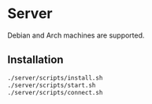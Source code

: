 # Server

Debian and Arch machines are supported.

## Installation

```bash
./server/scripts/install.sh
./server/scripts/start.sh
./server/scripts/connect.sh
```
